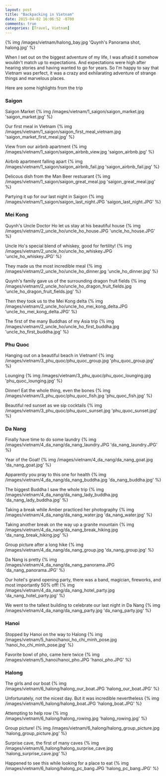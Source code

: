 ```yaml
---
layout: post
title: "Backpacking in Vietnam"
date: 2015-04-02 16:06:52 -0700
comments: true
categories: [Travel, Vietnam]
---
```


{% img /images/vietnam/halong_bay.jpg 'Quynh's Panorama shot, halong.jpg' %}

When I set out on the biggest adventure of my life, I was afraid it somehow wouldn't match up to expectations. And expectations were high after hearing stories and having wanted to go for years. So I'm happy to say that Vietnam was perfect, it was a crazy and exhilarating adventure of strange things and marvelous places.

Here are some highlights from the trip

<!-- more -->

<h3>Saigon</h3>

Saigon Market
{% img /images/vietnam/1_saigon/saigon_market.jpg 'saigon_market.jpg' %}

Our first meal in Vietnam
{% img /images/vietnam/1_saigon/saigon_first_meal_vietnam.jpg 'saigon_market_first_meal.jpg' %}

View from our airbnb apartment
{% img /images/vietnam/1_saigon/saigon_airbnb_view.jpg 'saigon_airbnb.jpg' %}

Airbnb apartment falling apart
{% img  /images/vietnam/1_saigon/saigon_airbnb_fail.jpg 'saigon_airbnb_fail.jpg' %}

Delicous dish from the Man Beer restuarant
{% img /images/vietnam/1_saigon/saigon_great_meal.jpg 'saigon_great_meal.jpg' %}

Partying it up for our last night in Saigon
{% img /images/vietnam/1_saigon/saigon_last_night.JPG 'saigon_last_night.JPG' %}

<h3>Mei Kong</h3>

Quynh's Uncle Doctor Ho let us stay at his beautiful house
{% img /images/vietnam/2_uncle_ho/uncle_ho_house.JPG 'uncle_ho_house.JPG' %}

Uncle Ho's special blend of whiskey, good for fertility!
{% img /images/vietnam/2_uncle_ho/uncle_ho_whiskey.JPG 'uncle_ho_whiskey.JPG' %}

They made us the most incredible meal
{% img /images/vietnam/2_uncle_ho/uncle_ho_dinner.jpg 'uncle_ho_dinner.jpg' %}

Quynh's family gave us of the surrounding dragon fruit fields
{% img /images/vietnam/2_uncle_ho/uncle_ho_dragon_fruit_fields.jpg 'uncle_ho_dragon_fruit_fields.jpg' %}

Then they took us to the Mei Kong delta
{% img /images/vietnam/2_uncle_ho/uncle_ho_mei_kong_delta.JPG 'uncle_ho_mei_kong_delta.JPG' %}

The first of the many Buddhas of my Asia trip
{% img /images/vietnam/2_uncle_ho/uncle_ho_first_buddha.jpg 'uncle_ho_first_buddha.jpg' %}

<h3>Phu Quoc</h3>

Hanging out on a beautiful beach in Vietnam!
{% img /images/vietnam/3_phu_quoc/phu_quoc_group.jpg 'phu_quoc_group.jpg' %}

Lounging
{% img /images/vietnam/3_phu_quoc/phu_quoc_lounging.jpg 'phu_quoc_lounging.jpg' %}

Dinner! Eat the whole thing, even the bones
{% img /images/vietnam/3_phu_quoc/phu_quoc_fish.jpg 'phu_quoc_fish.jpg' %}

Beautiful red sunset as we sip cocktails
{% img /images/vietnam/3_phu_quoc/phu_quoc_sunset.jpg 'phu_quoc_sunset.jpg' %}

<h3>Da Nang</h3>

Finally have time to do some laundry
{% img /images/vietnam/4_da_nang/da_nang_laundry.JPG 'da_nang_laundry.JPG' %}

Year of the Goat!
{% img /images/vietnam/4_da_nang/da_nang_goat.jpg 'da_nang_goat.jpg' %}

Apparently you pray to this one for health
{% img /images/vietnam/4_da_nang/da_nang_buddha.jpg 'da_nang_buddha.jpg' %}

The biggest Buddha I saw the whole trip
{% img /images/vietnam/4_da_nang/da_nang_lady_buddha.jpg 'da_nang_lady_buddha.jpg' %}

Taking a break while Amber practiced her photography
{% img /images/vietnam/4_da_nang/da_nang_water.jpg 'da_nang_water.jpg' %}

Taking another break on the way up a granite mountain
{% img /images/vietnam/4_da_nang/da_nang_break_hiking.jpg 'da_nang_break_hiking.jpg' %}

Group picture after a long hike
{% img /images/vietnam/4_da_nang/da_nang_group.jpg 'da_nang_group.jpg' %}

Da Nang is pretty
{% img /images/vietnam/4_da_nang/da_nang_panorama.JPG 'da_nang_panorama.JPG' %}

Our hotel's grand opening party, there was a band, magician, fireworks, and most importantly 50% off!
{% img /images/vietnam/4_da_nang/da_nang_hotel_party.jpg 'da_nang_hotel_party.jpg' %}

We went to the tallest building to celebrate our last night in Da Nang
{% img /images/vietnam/4_da_nang/da_nang_party.jpg 'da_nang_party.jpg' %}

<h3>Hanoi</h3>

Stopped by Hanoi on the way to Halong
{% img /images/vietnam/5_hanoi/hanoi_ho_chi_minh_pose.jpg 'hanoi_ho_chi_minh_pose.jpg' %}

Favorite bowl of pho, came here twice
{% img /images/vietnam/5_hanoi/hanoi_pho.JPG 'hanoi_pho.JPG' %}

<h3>Halong</h3>

The girls and our boat
{% img /images/vietnam/6_halong/halong_our_boat.JPG 'halong_our_boat.JPG' %}

Unfortunately, not the nicest day. But it was incredible nevertheless
{% img /images/vietnam/6_halong/halong_boat.JPG 'halong_boat.JPG' %}

Attempting to help row
{% img /images/vietnam/6_halong/halong_rowing.jpg 'halong_rowing.jpg' %}

Group picture!
{% img /images/vietnam/6_halong/halong_group_picture.jpg 'halong_group_picture.jpg' %}

Surprise cave, the first of many caves
{% img /images/vietnam/6_halong/halong_surprise_cave.jpg 'halong_surprise_cave.jpg' %}

Happened to see this while looking for a place to eat
{% img /images/vietnam/6_halong/halong_pc_bang.JPG 'halong_pc_bang.JPG' %}
